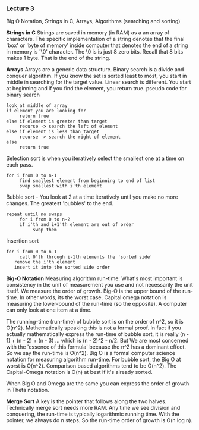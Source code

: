 ### Lecture 3

Big O Notation, Strings in C, Arrays, Algorithms (searching and sorting)

**Strings in C**
Strings are saved in memory (in RAM) as a an array of characters. The specific implementation of a string denotes that the final 'box' or 'byte of memory' inside computer that denotes the end of a string in memory is '\0' character. The \0 is is just 8 zero bits. Recall that 8 bits makes 1 byte. That is the end of the string.

**Arrays**
Arrays are a generic data structure.
Binary search is a divide and conquer algorithm. If you know the set is sorted least to most, you start in middle in searching for the target value.
Linear search is different. You start at beginning and if you find the element, you return true.
pseudo code for binary search

```
look at middle of array
if element you are looking for
     return true
else if element is greater than target
     recurse -> search the left of element
else if element is less than target
     recurse -> search the right of element
else
     return true
```

Selection sort is when you iteratively select the smallest one at a time on each pass.

```
for i from 0 to n-1
     find smallest element from beginning to end of list
     swap smallest with i'th element
```

Bubble sort - You look at 2 at a time iteratively until you make no more changes. The greatest
'bubbles' to the end.

```
repeat until no swaps
     for i from 0 to n-2
     if i'th and i+1'th element are out of order
          swap them
```
Insertion sort

```
for i from 0 to n-1
     call 0'th through i-1th elements the 'sorted side'
   remove the i'th element
   insert it into the sorted side order
```

**Big-O Notation**
Measuring algorithm run-time: What's most important is consistency in the unit of measurement you use and not necessarily the unit itself. We measure the order of growth.
Big-O is the upper bound of the run-time. In other words, its the worst case. Capital omega notation is measuring the lower-bound of the run-time (so the opposite). A computer can only look at one item at a time.

The running-time (run-time) of bubble sort is on the order of n^2, so it is O(n^2). Mathematically speaking this is not a formal proof. In fact if you actually mathematically express the run-time of bubble sort, it is really (n - 1) + (n - 2) + (n - 3) ... which is (n - 2)^2 - n/2. But We are most concerned with the 'essence of this formula' because the n^2 has a dominant effect. So we say the run-time is O(n^2). Big O is a formal computer science notation for measuring algorithm run-time.
For bubble sort, the Big O at worst is O(n^2). Comparison based algorithms tend to be O(n^2). The Capital-Omega notation is O(n) at best if it's already sorted.

When Big O and Omega are the same you can express the order of growth in Theta notation.

**Merge Sort**
A key is the pointer that follows along the two halves. Technically merge sort needs more RAM.
Any time we see division and conquering, the run-time is typically logarithmic running time.
With the pointer, we always do n steps. So the run-time order of growth is O(n log n).